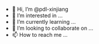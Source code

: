 - 👋 Hi, I’m @pdl-xinjiang
- 👀 I’m interested in ...
- 🌱 I’m currently learning ...
- 💞️ I’m looking to collaborate on ...
- 📫 How to reach me ...

<!---
pdl-xinjiang/pdl-xinjiang is a ✨ special ✨ repository because its `README.md` (this file) appears on your GitHub profile.
You can click the Preview link to take a look at your changes.
--->

